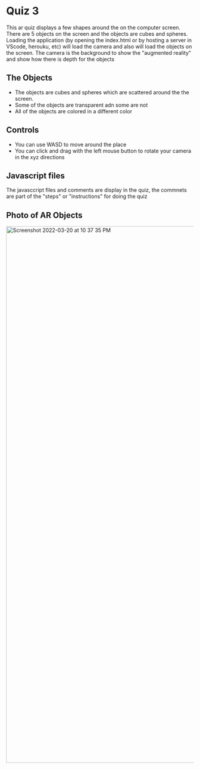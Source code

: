 # Quiz 3

This ar quiz displays a few shapes around the on the computer screen. There are 5 objects on the screen and the objects are cubes and spheres. Loading the application (by opening the index.html or by hosting a server in VScode, herouku, etc) will load the camera and also will load the objects on the screen. The camera is the background to show the "augmented reality" and show how there is depth for the objects

## The Objects
- The objects are cubes and spheres which are scattered around the the screen.
- Some of the objects are transparent adn some are not
- All of the objects are colored in a different color

## Controls
- You can use WASD to move around the place
- You can click and drag with the left mouse button to rotate your camera in the xyz directions

## Javascript files
The javasccript files and comments are display in the quiz, the commnets are part of the "steps" or "instructions" for doing the quiz

## Photo of AR Objects
<img width="1440" alt="Screenshot 2022-03-20 at 10 37 35 PM" src="https://user-images.githubusercontent.com/90432572/159198560-962845ac-5b9a-49a2-9dc1-0ee7f79cf11e.png">
